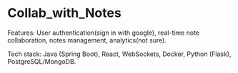 # Collab_with_Notes
Features: User authentication(sign in with google), real-time note collaboration, notes management, analytics(not sure). 

Tech stack: Java (Spring Boot), React, WebSockets, Docker, Python (Flask), PostgreSQL/MongoDB.
